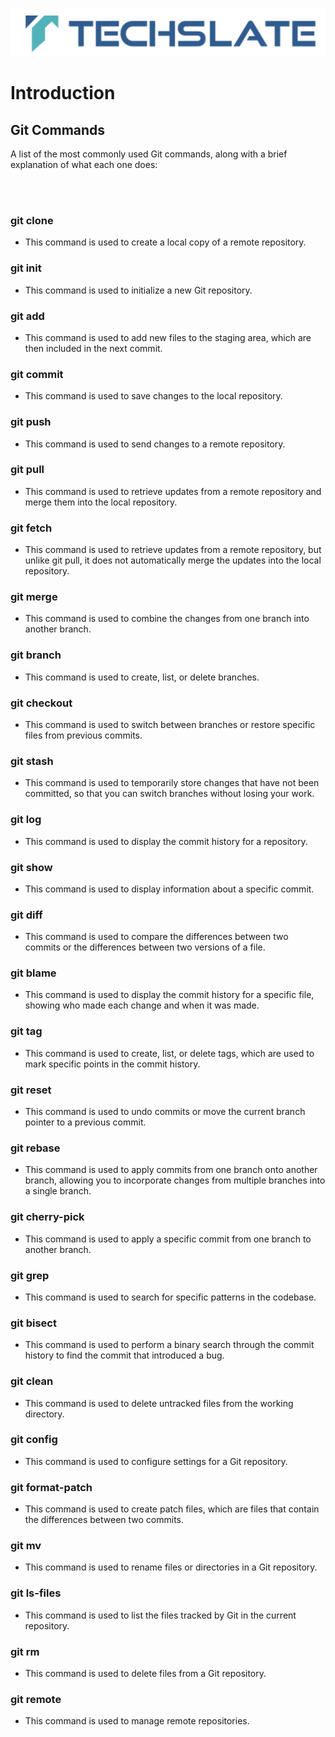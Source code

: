 ![TechSlate](../global/images/ts.png)

# Introduction 


##  Git Commands
A list of the most commonly used Git commands, along with a brief explanation of what each one does:

<br>
<br>

### git clone
- This command is used to create a local copy of a remote repository.

### git init 
- This command is used to initialize a new Git repository.

### git add 
- This command is used to add new files to the staging area, which are then included in the next commit.

### git commit 
- This command is used to save changes to the local repository.

### git push 
- This command is used to send changes to a remote repository.

### git pull 
- This command is used to retrieve updates from a remote repository and merge them into the local repository.

### git fetch 
- This command is used to retrieve updates from a remote repository, but unlike git pull, it does not automatically merge the updates into the local repository.

### git merge 
- This command is used to combine the changes from one branch into another branch.

### git branch 
- This command is used to create, list, or delete branches.

### git checkout 
- This command is used to switch between branches or restore specific files from previous commits.

### git stash 
- This command is used to temporarily store changes that have not been committed, so that you can switch branches without losing your work.

### git log 
- This command is used to display the commit history for a repository.

### git show 
- This command is used to display information about a specific commit.

### git diff 
- This command is used to compare the differences between two commits or the differences between two versions of a file.

### git blame 
- This command is used to display the commit history for a specific file, showing who made each change and when it was made.

### git tag 
- This command is used to create, list, or delete tags, which are used to mark specific points in the commit history.

### git reset 
- This command is used to undo commits or move the current branch pointer to a previous commit.

### git rebase 
- This command is used to apply commits from one branch onto another branch, allowing you to incorporate changes from multiple branches into a single branch.

### git cherry-pick 
- This command is used to apply a specific commit from one branch to another branch.

### git grep 
- This command is used to search for specific patterns in the codebase.

### git bisect 
- This command is used to perform a binary search through the commit history to find the commit that introduced a bug.

### git clean 
- This command is used to delete untracked files from the working directory.

### git config 
- This command is used to configure settings for a Git repository.

### git format-patch 
- This command is used to create patch files, which are files that contain the differences between two commits.

### git mv 
- This command is used to rename files or directories in a Git repository.

### git ls-files 
- This command is used to list the files tracked by Git in the current repository.

### git rm 
- This command is used to delete files from a Git repository.

### git remote 
- This command is used to manage remote repositories.

